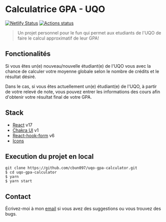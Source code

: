 # Calculatrice GPA - UQO

[![Netlify Status](https://api.netlify.com/api/v1/badges/ec8f258e-fa1d-4b24-8d2f-b4d89f361227/deploy-status)](https://app.netlify.com/sites/cbun097-uqo-gpa-cal/deploys) [![Actions status](https://github.com/cbun097/uqo-gpa-calculator/workflows/Build%20frontend/badge.svg)](https://github.com/cbun097/uqo-gpa-calculator/actions)

> Un projet personnel pour le fun qui permet aux etudiants de l'UQO de faire le calcul approximatif de leur GPA!

## Fonctionalités

Si vous êtes un(e) nouveau/nouvelle étudiant(e) de l'UQO vous avec la chance de calculer votre moyenne globale selon le nombre de crédits et le résultat désiré.

Dans le cas, si vous êtes actuellement un(e) étudiant(e) de l'UQO, à partir de votre relevé de note, vous pouvez entrer les informations des cours afin d'obtenir votre résultat final de votre GPA.

## Stack

- [React](https://reactjs.org/) v17
- [Chakra UI](https://chakra-ui.com/) v1
- [React-hook-form](https://react-hook-form.com/) v6
- [Icons](https://fontawesome.com/)

## Execution du projet en local

```text
git clone https://github.com/cbun097/uqo-gpa-calculator.git
$ cd uqo-gpa-calculator
$ yarn
$ yarn start
```

>

## Contact

Écrivez-moi à mon [email](mailto:cbun.dev@gmail.com) si vous avez des suggestions ou vous trouvez des bugs.
